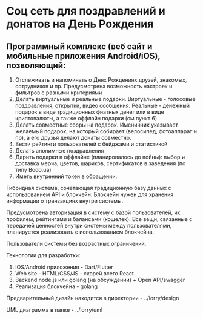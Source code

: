 # Соц сеть для поздравлений и донатов на День Рождения


## Программный комплекс (веб сайт и мобильные приложения Android/iOS), позволяющий:

1.  Отслеживать  и напоминать о Днях Рождениях друзей, знакомых, сотрудников и пр. Предусмотрена возможность настроек и фильтров с разными критериями
2.  Делать виртуальные и реальные подарки. Виртуальные - голосовые поздравления, открытки, видео сообщения. Реальные - денежный подарок в виде традиционных фиатных денег или в виде криптовалюты, а также оффлайн подарки (см пункт 6). 
3. Делать совместные сборы на подарок. Именинник указывает желаемый подарок, на который собирает (велосипед, фотоаппарат и пр), а его друзья делают донаты совместно. 
4. Вести рейтинги пользователей с бейджами и статистикой
5. Делать анонимные поздравления
6. Дарить подарки в оффлайне (планировалось до войны): выбор и доставка мерча, цветов, шариков, сертификатов в заведения (по типу Bodo.ua)
7. Иметь внутренний токен в обращении.

Гибридная система, сочетающая традиционную базу данных с использованием API и блокчейн. 
Блокчейн нужен для хранения информации о транзакциях внутри системы. 

Предусмотрена авторизация в систему с базой пользователей, их профилем, рейтингами и балансами (кошелек). 
Все вещи, связанные с передачей ценностей внутри системы между пользователями, планируется реализовать с использованием блокчейна. 

Пользователи системы без возрастных ограничений. 

Технологии для разработки:

1. iOS/Android приложения - Dart/Flutter
2. Web site - HTML/CSS/JS - скорей всего React
3. Backend node.js или golang (на обсуждении) + Open API/swagger
4. Реализация блокчейна - golang

Предварительный дизайн находится в директории - ../lorry/design

UML диаграмма в папке - ../lorry/uml
